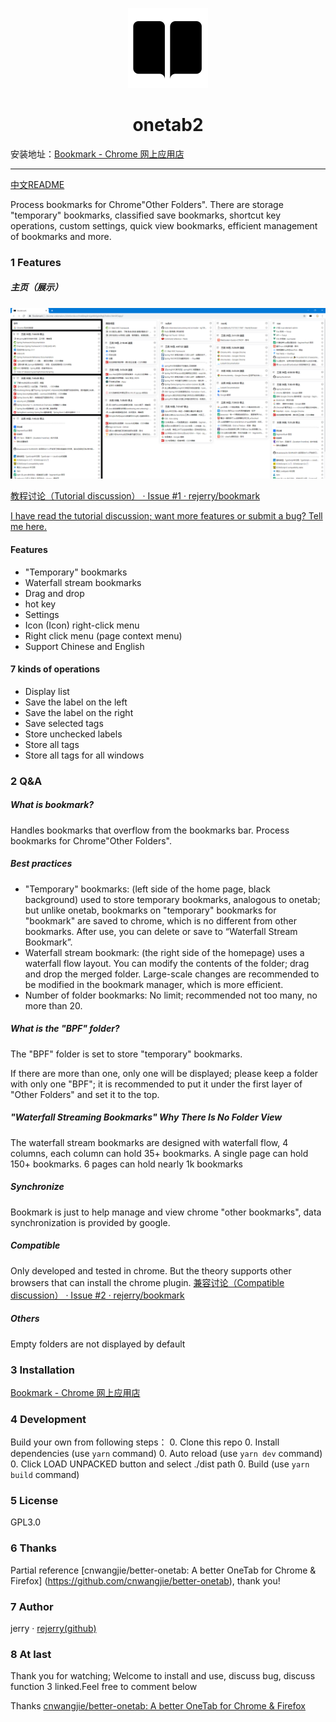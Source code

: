 <p align="center">
  <img src="./src/assets/icons/icon_128.png">
</p>

<h1 align="center">onetab2</h1>

安装地址：[Bookmark - Chrome 网上应用店](https://chrome.google.com/webstore/detail/bookmark/paigdnkkmodopofccgdeacgoocgeijkn/related?hl=zh-CN&gl=US)

---

[中文README](README.md)

Process bookmarks for Chrome\"Other Folders\". There are storage \"temporary\" bookmarks, classified save bookmarks, shortcut key operations, custom settings, quick view bookmarks, efficient management of bookmarks and more.

### 1 Features

##### 主页（展示）

![](README.assets/SHOW_BLACK_HAVE_CHROME_TITLE.png)

[教程讨论（Tutorial discussion） · Issue #1 · rejerry/bookmark](https://github.com/rejerry/bookmark/issues/1)

[I have read the tutorial discussion; want more features or submit a bug? Tell me here.](https://github.com/rejerry/bookmark/issues/new)
#### Features

- "Temporary" bookmarks
- Waterfall stream bookmarks
- Drag and drop
- hot key
- Settings
- Icon (Icon) right-click menu
- Right click menu (page context menu)
- Support Chinese and English

#### 7 kinds of operations

- Display list
- Save the label on the left
- Save the label on the right
- Save selected tags
- Store unchecked labels
- Store all tags
- Store all tags for all windows

### 2 Q&A

##### What is bookmark?

Handles bookmarks that overflow from the bookmarks bar. Process bookmarks for Chrome\"Other Folders\".

##### Best practices

- "Temporary" bookmarks: (left side of the home page, black background) used to store temporary bookmarks, analogous to onetab; but unlike onetab, bookmarks on "temporary" bookmarks for "bookmark" are saved to chrome, which is no different from other bookmarks. After use, you can delete or save to “Waterfall Stream Bookmark”.
- Waterfall stream bookmark: (the right side of the homepage) uses a waterfall flow layout. You can modify the contents of the folder; drag and drop the merged folder. Large-scale changes are recommended to be modified in the bookmark manager, which is more efficient.
- Number of folder bookmarks: No limit; recommended not too many, no more than 20.

##### What is the "BPF" folder?

The "BPF" folder is set to store "temporary" bookmarks.

If there are more than one, only one will be displayed; please keep a folder with only one "BPF"; it is recommended to put it under the first layer of "Other Folders" and set it to the top.

##### "Waterfall Streaming Bookmarks" Why There Is No Folder View

The waterfall stream bookmarks are designed with waterfall flow, 4 columns, each column can hold 35+ bookmarks. A single page can hold 150+ bookmarks. 6 pages can hold nearly 1k bookmarks

##### Synchronize

Bookmark is just to help manage and view chrome "other bookmarks", data synchronization is provided by google.

##### Compatible

Only developed and tested in chrome. But the theory supports other browsers that can install the chrome plugin. [兼容讨论（Compatible discussion） · Issue #2 · rejerry/bookmark](https://github.com/rejerry/bookmark/issues/2)

##### Others

Empty folders are not displayed by default

### 3 Installation

[Bookmark - Chrome 网上应用店](https://chrome.google.com/webstore/detail/bookmark/paigdnkkmodopofccgdeacgoocgeijkn/related?hl=zh-CN&gl=US)

### 4 Development

Build your own from following steps：
0. Clone this repo
0. Install dependencies (use `yarn` command)
0. Auto reload (use `yarn dev` command)
0. Click LOAD UNPACKED button and select ./dist path
0. Build (use `yarn build` command)

### 5 License

GPL3.0

### 6 Thanks 

Partial reference [cnwangjie/better-onetab: A better OneTab for Chrome & Firefox] (https://github.com/cnwangjie/better-onetab), thank you!

### 7 Author

jerry · [rejerry(github)](https://github.com/rejerry)

### 8 At last

Thank you for watching; Welcome to install and use, discuss bug, discuss function 3 linked.Feel free to comment below

Thanks  [cnwangjie/better-onetab: A better OneTab for Chrome & Firefox](https://github.com/cnwangjie/better-onetab)